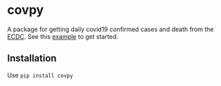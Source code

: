 # covpy 

A package for getting daily covid19 confirmed cases and death from the [ECDC](https://www.ecdc.europa.eu/en). See this [example](https://github.com/pearsedoolin/covpy/blob/master/covpy_example.ipynb) to get started.

## Installation

Use `pip install covpy`


